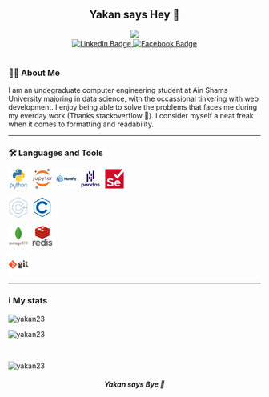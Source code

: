 <h2 align="center" id="welcome"> Yakan says Hey 👋 </h3>
<div id="header" align="center">
  <img src="https://media.giphy.com/media/l2JhDNcWIfICZVWlW/giphy.gif" width="200"/>
</div>

<div id="badges" align="center">
  <a href="https://www.linkedin.com/in/zyad-yakan-2708a722b/">
    <img src="https://img.shields.io/badge/LinkedIn-blue?style=for-the-badge&logo=linkedin&logoColor=white" alt="LinkedIn Badge"/>
  </a>
  <a href="https://www.facebook.com/zyad.yakan23">
    <img src="https://img.shields.io/badge/Facebook-red?style=for-the-badge&logo=facebook&logoColor=white" alt="Facebook Badge"/>
  </a>
  <br>
  <img align="center" src="https://komarev.com/ghpvc/?username=Yakan23&style=flat-square&color=blue" alt=""/>
</div>


### :man_technologist: About Me

 I am an undegraduate computer engineering student at Ain Shams University majoring in data science, with the occassional tinkering with web development. I enjoy being able to solve the problems that faces me during my everday work (Thanks stackoverflow 👀). I consider myself a neat freak when it comes to formatting and readability.

---

### :hammer_and_wrench: Languages and Tools

 <div>
  
  
  <img src="https://github.com/devicons/devicon/blob/master/icons/python/python-original-wordmark.svg" title="Python" alt="Python" width="40" height="40"/>&nbsp;
  <img src="https://github.com/devicons/devicon/blob/master/icons/jupyter/jupyter-original-wordmark.svg"  title="Jupyter" alt="Jupyter" width="40" height="40"/>&nbsp;
  <img src="https://github.com/devicons/devicon/blob/master/icons/numpy/numpy-original-wordmark.svg" title="NUMPY" alt="NUMPY" width="40" height="40"/>&nbsp;
  <img src="https://github.com/devicons/devicon/blob/master/icons/pandas/pandas-original-wordmark.svg" title="Pandas" alt="Pandas" width="40" height="40"/>&nbsp;
  <img src="https://github.com/devicons/devicon/blob/master/icons/selenium/selenium-original.svg" title="Selenium" alt="Selenium" width="40" height="40"/>&nbsp;
  
  <img src="https://github.com/devicons/devicon/blob/master/icons/cplusplus/cplusplus-line.svg" title="Cplusplus" alt="C++" width="40" height="40"/>&nbsp;
  <img src="https://github.com/devicons/devicon/blob/master/icons/c/c-line.svg" title="C" alt="C" width="40" height="40"/>&nbsp;

  <img src="https://github.com/devicons/devicon/blob/master/icons/mongodb/mongodb-original-wordmark.svg" title="Mongo" alt="Mongo" width="40" height="40"/>&nbsp;
  <img src="https://github.com/devicons/devicon/blob/master/icons/redis/redis-original-wordmark.svg" title="Redis" alt="Redis" width="40" height="40"/>&nbsp;
  
  <img src="https://github.com/devicons/devicon/blob/master/icons/git/git-original-wordmark.svg" title="Git" alt="Git" width="40" height="40"/>
</div>


<!--[![Top Langs](https://github-readme-stats.vercel.app/api/top-langs/?username=Yakan23&layout=compact&theme=vision-friendly-dark)](https://github.com/anuraghazra/github-readme-stats)
<hr>
<div id="stats" align="center">
<img src=https://github-readme-stats.vercel.app/api?username=Yakan23>
</div>
-->
---

### ℹ️ My stats


<p><img src="https://github-readme-stats.vercel.app/api?username=yakan23&show_icons=true&locale=en" alt="yakan23" /></p>

<p><img  src="https://github-readme-streak-stats.herokuapp.com/?user=yakan23&" alt="yakan23" /></p>
<br>
<p><img align="center" src="https://github-readme-stats.vercel.app/api/top-langs?username=yakan23&show_icons=true&locale=en&layout=compact" alt="yakan23" /></p>

<h5 align="center" id="aurevoir"> Yakan says Bye 👋 </h5>
